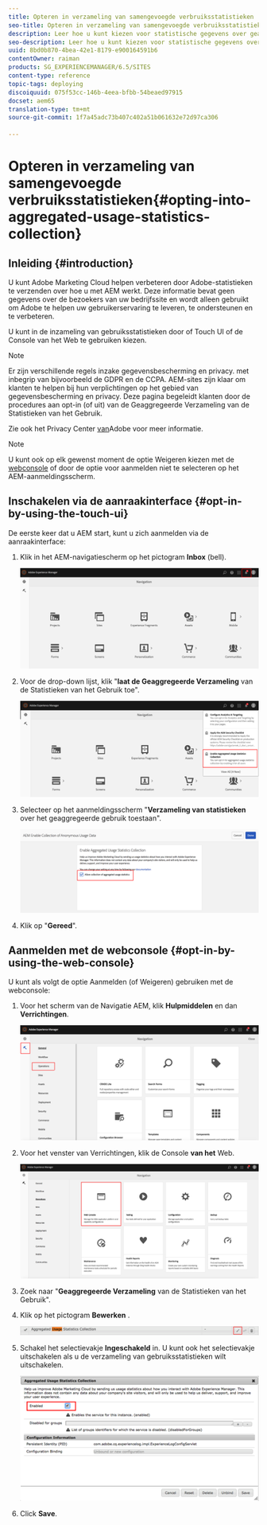```yaml
---
title: Opteren in verzameling van samengevoegde verbruiksstatistieken
seo-title: Opteren in verzameling van samengevoegde verbruiksstatistieken
description: Leer hoe u kunt kiezen voor statistische gegevens over geaggregeerd gebruik.
seo-description: Leer hoe u kunt kiezen voor statistische gegevens over geaggregeerd gebruik.
uuid: 8bd0b870-4bea-42e1-8179-e900164591b6
contentOwner: raiman
products: SG_EXPERIENCEMANAGER/6.5/SITES
content-type: reference
topic-tags: deploying
discoiquuid: 075f53cc-146b-4eea-bfbb-54beaed97915
docset: aem65
translation-type: tm+mt
source-git-commit: 1f7a45adc73b407c402a51b061632e72d97ca306

---
```



# Opteren in verzameling van samengevoegde verbruiksstatistieken{#opting-into-aggregated-usage-statistics-collection}

## Inleiding {#introduction}

U kunt Adobe Marketing Cloud helpen verbeteren door Adobe-statistieken te verzenden over hoe u met AEM werkt. Deze informatie bevat geen gegevens over de bezoekers van uw bedrijfssite en wordt alleen gebruikt om Adobe te helpen uw gebruikerservaring te leveren, te ondersteunen en te verbeteren.

U kunt in de inzameling van gebruiksstatistieken door of Touch UI of de Console van het Web te gebruiken kiezen.

>[!NOTE]
>
>Er zijn verschillende regels inzake gegevensbescherming en privacy. met inbegrip van bijvoorbeeld de GDPR en de CCPA. AEM-sites zijn klaar om klanten te helpen bij hun verplichtingen op het gebied van gegevensbescherming en privacy. Deze pagina begeleidt klanten door de procedures aan opt-in (of uit) van de Geaggregeerde Verzameling van de Statistieken van het Gebruik.
>
>Zie ook het Privacy Center [van](https://www.adobe.com/privacy.html)Adobe voor meer informatie.

>[!NOTE]
>
>U kunt ook op elk gewenst moment de optie Weigeren kiezen met de [webconsole](/help/sites-deploying/opt-in-aggregated-usage-statistics.md#opt-in-by-using-the-web-console) of door de optie voor aanmelden niet te selecteren op het AEM-aanmeldingsscherm.

## Inschakelen via de aanraakinterface {#opt-in-by-using-the-touch-ui}

De eerste keer dat u AEM start, kunt u zich aanmelden via de aanraakinterface:

1. Klik in het AEM-navigatiescherm op het pictogram **Inbox** (bell).

   ![usage_statisticsnavigationscreen](assets/usage_statisticsnavigationscreen.png)

1. Voor de drop-down lijst, klik &quot;**laat de Geaggregeerde Verzameling** van de Statistieken van het Gebruik toe&quot;.

   ![usage_statisticsnavigationscreen2](assets/usage_statisticsnavigationscreen2.png)

1. Selecteer op het aanmeldingsscherm &quot;**Verzameling van statistieken** over het geaggregeerde gebruik toestaan&quot;.

   ![usage_statistical sopt-inscreen](assets/usage_statisticsopt-inscreen.png)

1. Klik op &quot;**Gereed**&quot;.

## Aanmelden met de webconsole {#opt-in-by-using-the-web-console}

U kunt als volgt de optie Aanmelden (of Weigeren) gebruiken met de webconsole:

1. Voor het scherm van de Navigatie AEM, klik **Hulpmiddelen** en dan **Verrichtingen**.

   ![usage_statistical sopsdashboard](assets/usage_statisticsopsdashboard.png)

1. Voor het venster van Verrichtingen, klik de Console **van het** Web.

   ![usage_statisticsWebconsole](assets/usage_statisticswebconsole.png)

1. Zoek naar &quot;**Geaggregeerde Verzameling** van de Statistieken van het Gebruik&quot;.
1. Klik op het pictogram **Bewerken** .

   ![usage_statisticalScrollEdit](assets/usage_statisticscollectionedit.png)

1. Schakel het selectievakje **Ingeschakeld** in. U kunt ook het selectievakje uitschakelen als u de verzameling van gebruiksstatistieken wilt uitschakelen.

   ![usage_statisticalSelect](assets/usage_statisticsselect.png)

1. Click **Save**.

